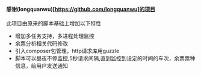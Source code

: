 #### 感谢(longquanwu)[https://github.com/longquanwu]的项目
    
此项目由原来的脚本基础上增加以下特性
* 增加多任务支持，多进程处理监控
* 余票分析相关代码修改
* 引入composer包管理，http请求库用guzzle
* 脚本可以昼夜不停监控,5秒请求间隔,直到监控到设定的时间的车次，余票票种信息，给用户发送通知
